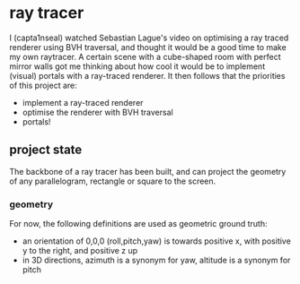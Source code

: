 # ray tracer

I (capta1nseal) watched Sebastian Lague's video on optimising a ray traced renderer using BVH traversal, and thought it would be a good time to make my own raytracer.
A certain scene with a cube-shaped room with perfect mirror walls got me thinking about how cool it would be to implement (visual) portals with a ray-traced renderer.
It then follows that the priorities of this project are:
- implement a ray-traced renderer
- optimise the renderer with BVH traversal
- portals!

## project state

The backbone of a ray tracer has been built, and can project the geometry of any parallelogram, rectangle or square to the screen.

### geometry

For now, the following definitions are used as geometric ground truth:
- an orientation of 0,0,0 (roll,pitch,yaw) is towards positive x, with positive y to the right, and positive z up
- in 3D directions, azimuth is a synonym for yaw, altitude is a synonym for pitch
